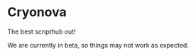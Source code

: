 # Cryonova

The best scripthub out!

We are currently in beta, so things may not work as expected. 
